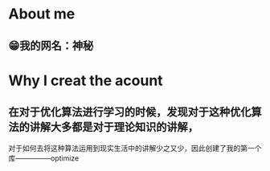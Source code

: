 # About me
## 😁我的网名：**神秘**
# Why I creat the acount
## 在对于优化算法进行学习的时候，发现对于这种优化算法的讲解大多都是对于理论知识的讲解，
  对于如何去将这种算法运用到现实生活中的讲解少之又少，因此创建了我的第一个库—————optimize
